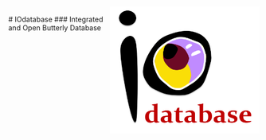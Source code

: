<img src="https://github.com/leondap/images/blob/main/io_database.png?raw=true" width="300" img align="right">
<br clear="left"/>
# IOdatabase
### Integrated and Open Butterly Database

